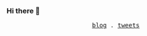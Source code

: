 ### Hi there 👋

<p align="center">
  <samp>
    <a href="https://yhj.me">blog</a> .
    <a href="https://twitter.com/yyyanghj_">tweets</a>
  </samp>
</p>
